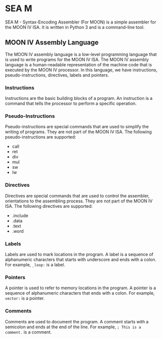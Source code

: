 # SEA M

SEA M - Syntax-Encoding Assembler (For MOON) is a simple assembler for the MOON IV ISA. It is written in Python 3 and is a command-line tool.

## MOON IV Assembly Language

The MOON IV assembly language is a low-level programming language that is used to write programs for the MOON IV ISA. The MOON IV assembly language is a human-readable representation of the machine code that is executed by the MOON IV processor. In this language, we have instructions, pseudo-instructions, directives, labels and pointers.

### Instructions

Instructions are the basic building blocks of a program. An instruction is a command that tells the processor to perform a specific operation.

### Pseudo-Instructions

Pseudo-instructions are special commands that are used to simplify the writing of programs. They are not part of the MOON IV ISA. The following pseudo-instructions are supported:

- call
- ret
- div
- mul
- sw
- lw

### Directives

Directives are special commands that are used to control the assembler, orientations to the assembling process. They are not part of the MOON IV ISA. The following directives are supported:

- .include
- .data
- .text
- .word

### Labels

Labels are used to mark locations in the program. A label is a sequence of alphanumeric characters that starts with underscore and ends with a colon. For example, `_loop:` is a label.

### Pointers

A pointer is used to refer to memory locations in the program. A pointer is a sequence of alphanumeric characters that ends with a colon. For example, `vector:` is a pointer.

### Comments

Comments are used to document the program. A comment starts with a semicolon and ends at the end of the line. For example, `; This is a comment.` is a comment.
